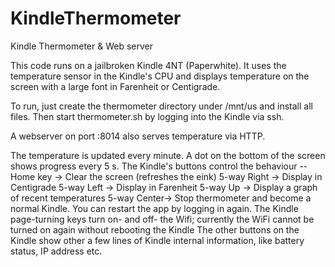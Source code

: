 KindleThermometer
=================
Kindle Thermometer &amp; Web server

This code runs on a jailbroken Kindle 4NT (Paperwhite). It uses the temperature sensor in the Kindle's CPU and 
displays temperature on the screen with a large font in Farenheit or Centigrade.

To run, just create the thermometer directory under /mnt/us and install all files. Then start thermometer.sh by 
logging into the Kindle via ssh.

A webserver on port :8014 also serves temperature via HTTP.

The temperature is updated every minute. A dot on the bottom of the screen shows progress every 5 s. The Kindle's 
buttons control the behaviour -- 
Home key    -> Clear the screen (refreshes the eink)
5-way Right -> Display in Centigrade
5-way Left  -> Display in Farenheit
5-way Up    -> Display a graph of recent temperatures
5-way Center-> Stop thermometer and become a normal Kindle. You can restart the app by logging in again.
The Kindle page-turning keys turn on- and off- the Wifi; currently the WiFi cannot be turned on again without 
rebooting the Kindle
The other buttons on the Kindle show other a few lines of Kindle internal information, like battery status, IP 
address etc.

